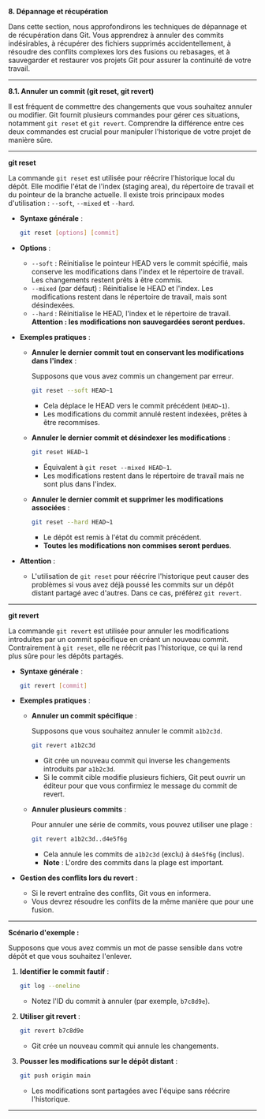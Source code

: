 **8. Dépannage et récupération**

Dans cette section, nous approfondirons les techniques de dépannage et de récupération dans Git. Vous apprendrez à annuler des commits indésirables, à récupérer des fichiers supprimés accidentellement, à résoudre des conflits complexes lors des fusions ou rebasages, et à sauvegarder et restaurer vos projets Git pour assurer la continuité de votre travail.

---

**8.1. Annuler un commit (git reset, git revert)**

Il est fréquent de commettre des changements que vous souhaitez annuler ou modifier. Git fournit plusieurs commandes pour gérer ces situations, notamment `git reset` et `git revert`. Comprendre la différence entre ces deux commandes est crucial pour manipuler l'historique de votre projet de manière sûre.

---

**git reset**

La commande `git reset` est utilisée pour réécrire l'historique local du dépôt. Elle modifie l'état de l'index (staging area), du répertoire de travail et du pointeur de la branche actuelle. Il existe trois principaux modes d'utilisation : `--soft`, `--mixed` et `--hard`.

- **Syntaxe générale** :
  
  ```bash
  git reset [options] [commit]
  ```

- **Options** :

  - `--soft` : Réinitialise le pointeur HEAD vers le commit spécifié, mais conserve les modifications dans l'index et le répertoire de travail. Les changements restent prêts à être commis.
  - `--mixed` (par défaut) : Réinitialise le HEAD et l'index. Les modifications restent dans le répertoire de travail, mais sont désindexées.
  - `--hard` : Réinitialise le HEAD, l'index et le répertoire de travail. **Attention : les modifications non sauvegardées seront perdues.**

- **Exemples pratiques** :

  - **Annuler le dernier commit tout en conservant les modifications dans l'index** :

    Supposons que vous avez commis un changement par erreur.

    ```bash
    git reset --soft HEAD~1
    ```

    - Cela déplace le HEAD vers le commit précédent (`HEAD~1`).
    - Les modifications du commit annulé restent indexées, prêtes à être recommises.

  - **Annuler le dernier commit et désindexer les modifications** :

    ```bash
    git reset HEAD~1
    ```

    - Équivalent à `git reset --mixed HEAD~1`.
    - Les modifications restent dans le répertoire de travail mais ne sont plus dans l'index.

  - **Annuler le dernier commit et supprimer les modifications associées** :

    ```bash
    git reset --hard HEAD~1
    ```

    - Le dépôt est remis à l'état du commit précédent.
    - **Toutes les modifications non commises seront perdues**.

- **Attention** :

  - L'utilisation de `git reset` pour réécrire l'historique peut causer des problèmes si vous avez déjà poussé les commits sur un dépôt distant partagé avec d'autres. Dans ce cas, préférez `git revert`.

---

**git revert**

La commande `git revert` est utilisée pour annuler les modifications introduites par un commit spécifique en créant un nouveau commit. Contrairement à `git reset`, elle ne réécrit pas l'historique, ce qui la rend plus sûre pour les dépôts partagés.

- **Syntaxe générale** :

  ```bash
  git revert [commit]
  ```

- **Exemples pratiques** :

  - **Annuler un commit spécifique** :

    Supposons que vous souhaitez annuler le commit `a1b2c3d`.

    ```bash
    git revert a1b2c3d
    ```

    - Git crée un nouveau commit qui inverse les changements introduits par `a1b2c3d`.
    - Si le commit cible modifie plusieurs fichiers, Git peut ouvrir un éditeur pour que vous confirmiez le message du commit de revert.

  - **Annuler plusieurs commits** :

    Pour annuler une série de commits, vous pouvez utiliser une plage :

    ```bash
    git revert a1b2c3d..d4e5f6g
    ```

    - Cela annule les commits de `a1b2c3d` (exclu) à `d4e5f6g` (inclus).
    - **Note** : L'ordre des commits dans la plage est important.

- **Gestion des conflits lors du revert** :

  - Si le revert entraîne des conflits, Git vous en informera.
  - Vous devrez résoudre les conflits de la même manière que pour une fusion.

---

**Scénario d'exemple :**

Supposons que vous avez commis un mot de passe sensible dans votre dépôt et que vous souhaitez l'enlever.

1. **Identifier le commit fautif** :

   ```bash
   git log --oneline
   ```

   - Notez l'ID du commit à annuler (par exemple, `b7c8d9e`).

2. **Utiliser git revert** :

   ```bash
   git revert b7c8d9e
   ```

   - Git crée un nouveau commit qui annule les changements.

3. **Pousser les modifications sur le dépôt distant** :

   ```bash
   git push origin main
   ```

   - Les modifications sont partagées avec l'équipe sans réécrire l'historique.

---